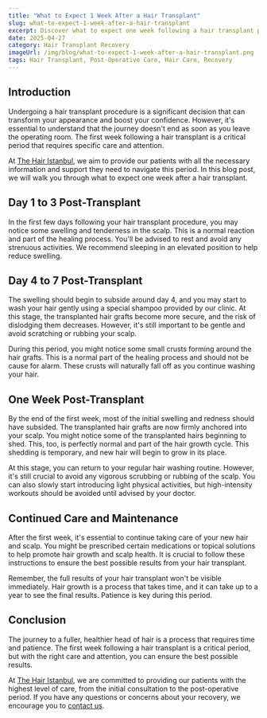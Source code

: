 ```yaml
---
title: "What to Expect 1 Week After a Hair Transplant"
slug: what-to-expect-1-week-after-a-hair-transplant
excerpt: Discover what to expect one week following a hair transplant procedure. Learn about the healing process and how to properly care for your new hair.
date: 2025-04-27
category: Hair Transplant Recovery
imageUrl: /img/blog/what-to-expect-1-week-after-a-hair-transplant.png
tags: Hair Transplant, Post-Operative Care, Hair Care, Recovery
---
```


<h2>Introduction</h2>
<p>Undergoing a hair transplant procedure is a significant decision that can transform your appearance and boost your confidence. However, it's essential to understand that the journey doesn't end as soon as you leave the operating room. The first week following a hair transplant is a critical period that requires specific care and attention.</p>

<p>At <a href="https://thehairistanbul.com">The Hair Istanbul</a>, we aim to provide our patients with all the necessary information and support they need to navigate this period. In this blog post, we will walk you through what to expect one week after a hair transplant.</p>

<h2>Day 1 to 3 Post-Transplant</h2>
<p>In the first few days following your hair transplant procedure, you may notice some swelling and tenderness in the scalp. This is a normal reaction and part of the healing process. You'll be advised to rest and avoid any strenuous activities. We recommend sleeping in an elevated position to help reduce swelling.</p>

<h2>Day 4 to 7 Post-Transplant</h2>
<p>The swelling should begin to subside around day 4, and you may start to wash your hair gently using a special shampoo provided by our clinic. At this stage, the transplanted hair grafts become more secure, and the risk of dislodging them decreases. However, it's still important to be gentle and avoid scratching or rubbing your scalp.</p>

<p>During this period, you might notice some small crusts forming around the hair grafts. This is a normal part of the healing process and should not be cause for alarm. These crusts will naturally fall off as you continue washing your hair.</p>

<h2>One Week Post-Transplant</h2>
<p>By the end of the first week, most of the initial swelling and redness should have subsided. The transplanted hair grafts are now firmly anchored into your scalp. You might notice some of the transplanted hairs beginning to shed. This, too, is perfectly normal and part of the hair growth cycle. This shedding is temporary, and new hair will begin to grow in its place.</p>

<p>At this stage, you can return to your regular hair washing routine. However, it's still crucial to avoid any vigorous scrubbing or rubbing of the scalp. You can also slowly start introducing light physical activities, but high-intensity workouts should be avoided until advised by your doctor.</p>

<h2>Continued Care and Maintenance</h2>
<p>After the first week, it's essential to continue taking care of your new hair and scalp. You might be prescribed certain medications or topical solutions to help promote hair growth and scalp health. It is crucial to follow these instructions to ensure the best possible results from your hair transplant.</p>

<p>Remember, the full results of your hair transplant won't be visible immediately. Hair growth is a process that takes time, and it can take up to a year to see the final results. Patience is key during this period.</p>

<h2>Conclusion</h2>
<p>The journey to a fuller, healthier head of hair is a process that requires time and patience. The first week following a hair transplant is a critical period, but with the right care and attention, you can ensure the best possible results.</p>

<p>At <a href="https://thehairistanbul.com">The Hair Istanbul</a>, we are committed to providing our patients with the highest level of care, from the initial consultation to the post-operative period. If you have any questions or concerns about your recovery, we encourage you to <a href="https://thehairistanbul.com/contact">contact us</a>.</p>